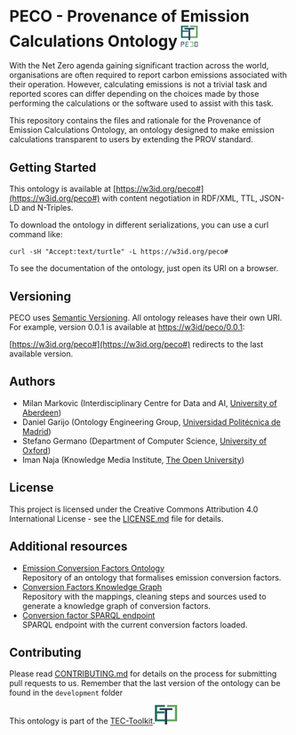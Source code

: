 # PECO - Provenance of Emission Calculations Ontology <img src="Logo PECO.svg" width=30/>

With the Net Zero agenda gaining significant traction across the world, organisations are often required to report carbon emissions associated with their operation. However, calculating emissions is not a trivial task and reported scores can differ depending on the choices made by those performing the calculations or the software used to assist with this task.

This repository contains the files and rationale for the Provenance of Emission Calculations Ontology, an ontology designed to make emission calculations transparent to users by extending the PROV standard.

## Getting Started

This ontology is available at [https://w3id.org/peco#](https://w3id.org/peco#) with content negotiation in RDF/XML, TTL, JSON-LD and N-Triples.

To download the ontology in different serializations, you can use a curl command like:

```
curl -sH "Accept:text/turtle" -L https://w3id.org/peco#
```

To see the documentation of the ontology, just open its URI on a browser.

## Versioning

PECO uses [Semantic Versioning](http://semver.org).
All ontology releases have their own URI.
For example, version 0.0.1 is available at [https://w3id/peco/0.0.1](https://w3id.org/peco/0.0.1):

[https://w3id.org/peco#](https://w3id.org/peco#) redirects to the last available version.

## Authors

* Milan Markovic (Interdisciplinary Centre for Data and AI, [University of Aberdeen](https://www.abdn.ac.uk))
* Daniel Garijo (Ontology Engineering Group, [Universidad Politécnica de Madrid](https://www.upm.es))
* Stefano Germano (Department of Computer Science, [University of Oxford](https://www.cs.ox.ac.uk))
* Iman Naja (Knowledge Media Institute, [The Open University](https://www.open.ac.uk))

## License

This project is licensed under the Creative Commons Attribution 4.0 International License - see the [LICENSE.md](LICENSE.md) file for details.

<!-- ## Acknowledgments -->

## Additional resources

* [Emission Conversion Factors Ontology](https://github.com/EATS-UoA/ECFO)  
  Repository of an ontology that formalises emission conversion factors.
* [Conversion Factors Knowledge Graph](https://github.com/EATS-UoA/cfkg)  
  Repository with the mappings, cleaning steps and sources used to generate a knowledge graph of conversion factors.
* [Conversion factor SPARQL endpoint](https://sparql.cf.linkeddata.es/)  
  SPARQL endpoint with the current conversion factors loaded.

## Contributing

Please read [CONTRIBUTING.md](CONTRIBUTING.md) for details on the process for submitting pull requests to us. Remember that the last version of the ontology can be found in the `development` folder

This ontology is part of the [TEC-Toolkit](https://github.com/TEC-Toolkit).<img src="Logo TEC.svg" width=40/>
